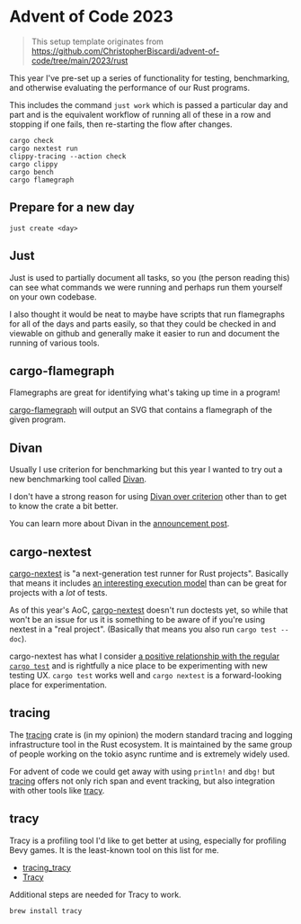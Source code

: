 # Advent of Code 2023

> This setup template originates from https://github.com/ChristopherBiscardi/advent-of-code/tree/main/2023/rust

This year I've pre-set up a series of functionality for testing, benchmarking, and otherwise evaluating the performance of our Rust programs.

This includes the command `just work` which is passed a particular day and part and is the equivalent workflow of running all of these in a row and stopping if one fails, then re-starting the flow after changes.

```
cargo check
cargo nextest run
clippy-tracing --action check
cargo clippy
cargo bench
cargo flamegraph
```

## Prepare for a new day

```shell
just create <day>
```

## Just

Just is used to partially document all tasks, so you (the person reading this) can see what commands we were running and perhaps run them yourself on your own codebase.

I also thought it would be neat to maybe have scripts that run flamegraphs for all of the days and parts easily, so that they could be checked in and viewable on github and generally make it easier to run and document the running of various tools.

## cargo-flamegraph

Flamegraphs are great for identifying what's taking up time in a program!

[cargo-flamegraph][cargo-flamegraph] will output an SVG that contains a flamegraph of the given program.

## Divan

Usually I use criterion for benchmarking but this year I wanted to try out a new benchmarking tool called [Divan][divan].

I don't have a strong reason for using [Divan over criterion][divan:compared-to-criterion] other than to get to know the crate a bit better.

You can learn more about Divan in the [announcement post][divan-announcement].

## cargo-nextest

[cargo-nextest][cargo-nextest] is "a next-generation test runner for Rust projects". Basically that means it includes [an interesting execution model][cargo-nextest-execution-model] than can be great for projects with a _lot_ of tests.

As of this year's AoC, [cargo-nextest][cargo-nextest] doesn't run doctests yet, so while that won't be an issue for us it is something to be aware of if you're using nextest in a "real project". (Basically that means you also run `cargo test --doc`).

cargo-nextest has what I consider [a positive relationship with the regular `cargo test`](https://nexte.st/book/how-it-works.html#contributing-features-back-to-cargo) and is rightfully a nice place to be experimenting with new testing UX. `cargo test` works well and `cargo nextest` is a forward-looking place for experimentation.

## tracing

The [tracing][tracing] crate is (in my opinion) the modern standard tracing and logging infrastructure tool in the Rust ecosystem. It is maintained by the same group of people working on the tokio async runtime and is extremely widely used.

For advent of code we could get away with using `println!` and `dbg!` but [tracing][tracing] offers not only rich span and event tracking, but also integration with other tools like [tracy][tracy].

## tracy

Tracy is a profiling tool I'd like to get better at using, especially for profiling Bevy games. It is the least-known tool on this list for me.

- [tracing_tracy][tracing_tracy]
- [Tracy][tracy]

Additional steps are needed for Tracy to work.

```shell
brew install tracy
```

[cargo-flamegraph]: https://github.com/flamegraph-rs/flamegraph
[tracing_tracy]: https://docs.rs/tracing-tracy/0.10.4/tracing_tracy/index.html
[tracy]: https://github.com/wolfpld/tracy
[divan]: https://github.com/nvzqz/divan
[divan-announcement]: https://nikolaivazquez.com/blog/divan/
[divan:compared-to-criterion]: https://nikolaivazquez.com/blog/divan/#compared-to-criterion
[cargo-nextest]: https://nexte.st/
[cargo-nextest-execution-model]: https://nexte.st/book/how-it-works.html
[tracing]: https://docs.rs/tracing/0.1.40/tracing/index.html
